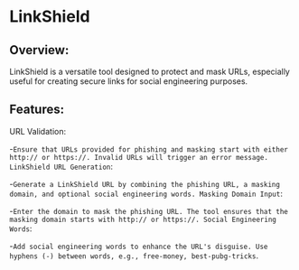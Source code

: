 # LinkShield

## Overview:
LinkShield is a versatile tool designed to protect and mask URLs, especially useful for creating secure links for social engineering purposes.

## Features:

URL Validation:

-`Ensure that URLs provided for phishing and masking start with either http:// or https://. Invalid URLs will trigger an error message.
LinkShield URL Generation`:

-`Generate a LinkShield URL by combining the phishing URL, a masking domain, and optional social engineering words.
Masking Domain Input`:

-`Enter the domain to mask the phishing URL. The tool ensures that the masking domain starts with http:// or https://.
Social Engineering Words`:

-`Add social engineering words to enhance the URL's disguise. Use hyphens (-) between words, e.g., free-money, best-pubg-tricks`.
